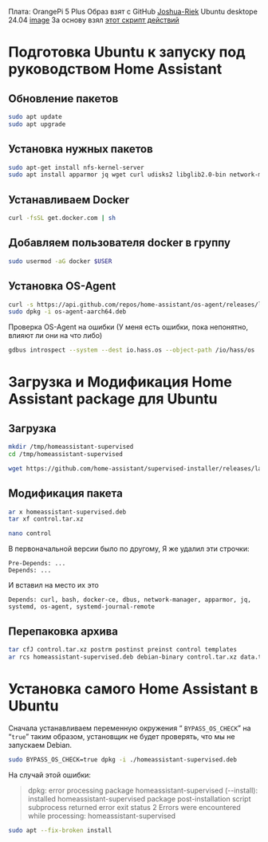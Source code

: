 Плата: OrangePi 5 Plus
Образ взят с GitHub [Joshua-Riek](https://github.com/Joshua-Riek/ubuntu-rockchip)
Ubuntu desktope 24.04 [image](https://github.com/Joshua-Riek/ubuntu-rockchip/releases/download/v2.3.0/ubuntu-24.04-preinstalled-desktop-arm64-orangepi-5-plus.img.xz)
За основу взял [этот скрипт действий](https://pimylifeup.com/ubuntu-home-assistant/)


# Подготовка Ubuntu к запуску под руководством Home Assistant
## Обновление пакетов

```bash
sudo apt update
sudo apt upgrade
```

## Установка нужных пакетов

```bash
sudo apt-get install nfs-kernel-server
sudo apt install apparmor jq wget curl udisks2 libglib2.0-bin network-manager dbus lsb-release systemd-journal-remote binutils -y
```

## Устанавливаем Docker

```bash
curl -fsSL get.docker.com | sh
```

## Добавляем пользователя docker в группу

```bash
sudo usermod -aG docker $USER
```

## Установка OS-Agent

```bash
curl -s https://api.github.com/repos/home-assistant/os-agent/releases/latest | grep "browser_download_url.*aarch64\.deb" | cut -d : -f 2,3 | tr -d \" | wget -O os-agent-aarch64.deb -i - 
sudo dpkg -i os-agent-aarch64.deb
```

Проверка OS-Agent на ошибки (У меня есть ошибки, пока непонятно, влияют ли они на что либо)

```bash
gdbus introspect --system --dest io.hass.os --object-path /io/hass/os
```


# Загрузка и Модификация Home Assistant package для Ubuntu

## Загрузка

```bash
mkdir /tmp/homeassistant-supervised
cd /tmp/homeassistant-supervised
```

```bash
wget https://github.com/home-assistant/supervised-installer/releases/latest/download/homeassistant-supervised.deb
```

## Модификация пакета

```bash
ar x homeassistant-supervised.deb
tar xf control.tar.xz
```

```bash
nano control
```

В первоначальной версии было по другому, Я же удалил эти строчки:

```text
Pre-Depends: ...
Depends: ...
```

И вставил на место их это

```text
Depends: curl, bash, docker-ce, dbus, network-manager, apparmor, jq, systemd, os-agent, systemd-journal-remote
```

## Перепаковка архива

```bash
tar cfJ control.tar.xz postrm postinst preinst control templates
ar rcs homeassistant-supervised.deb debian-binary control.tar.xz data.tar.xz
```

# Установка самого Home Assistant в Ubuntu
Сначала устанавливаем переменную окружения “ `BYPASS_OS_CHECK`” на “`true`” таким образом, установщик не будет проверять, что мы не запускаем Debian.

```bash
sudo BYPASS_OS_CHECK=true dpkg -i ./homeassistant-supervised.deb
```

На случай этой ошибки:
> dpkg: error processing package homeassistant-supervised (--install):
 >    installed homeassistant-supervised package post-installation script subprocess returned error exit status 2
>Errors were encountered while processing:
 >    homeassistant-supervised
 
```bash
sudo apt --fix-broken install
```
